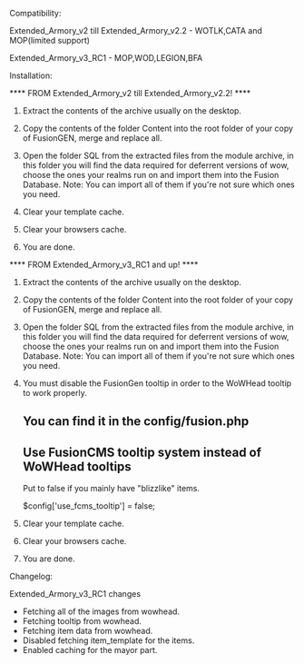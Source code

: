 Compatibility:

Extended_Armory_v2 till Extended_Armory_v2.2 - WOTLK,CATA and MOP(limited support)

Extended_Armory_v3_RC1 - MOP,WOD,LEGION,BFA


Installation:

**** FROM Extended_Armory_v2 till Extended_Armory_v2.2! ****

 1. Extract the contents of the archive usually on the desktop.

 2. Copy the contents of the folder Content into the root folder of your copy of FusionGEN, merge and replace all.
 
 3. Open the folder SQL from the extracted files from the module archive,
    in this folder you will find the data required for deferrent versions of wow, 
    choose the ones your realms run on and import them into the Fusion Database.
    Note: You can import all of them if you're not sure which ones you need.

 4. Clear your template cache.
 
 5. Clear your browsers cache.

 6. You are done.

**** FROM Extended_Armory_v3_RC1 and up! ****

 1. Extract the contents of the archive usually on the desktop.

 2. Copy the contents of the folder Content into the root folder of your copy of FusionGEN, merge and replace all.
 
 3. Open the folder SQL from the extracted files from the module archive,
    in this folder you will find the data required for deferrent versions of wow, 
    choose the ones your realms run on and import them into the Fusion Database.
    Note: You can import all of them if you're not sure which ones you need.

 4. You must disable the FusionGen tooltip in order to the WoWHead tooltip to work properly.

	You can find it in the config/fusion.php
	--------------------------------------------------------------------------
	 Use FusionCMS tooltip system instead of WoWHead tooltips
	--------------------------------------------------------------------------
	
	 Put to false if you mainly have "blizzlike" items.

	$config['use_fcms_tooltip'] = false;

 5. Clear your template cache.
 
 6. Clear your browsers cache.

 7. You are done.

Changelog:

Extended_Armory_v3_RC1 changes

- Fetching all of the images from wowhead.
- Fetching tooltip from wowhead.
- Fetching item data from wowhead.
- Disabled fetching item_template for the items.
- Enabled caching for the mayor part.